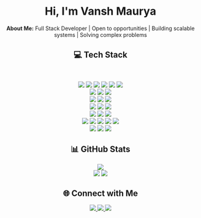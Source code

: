 <h1 align="center">Hi, I'm Vansh Maurya</h1>
<p align="center">
<strong>About Me:</strong>
Full Stack Developer | Open to opportunities |
Building scalable systems |
Solving complex problems 
</p>

<h2 align="center">💻 Tech Stack</h2><br />
<p align="center">
  <img src="https://img.shields.io/badge/Node.js-43853D?logo=node.js&logoColor=white" />
  <img src="https://img.shields.io/badge/Express.js-9C27B0?logo=express&logoColor=white" />
  <img src="https://img.shields.io/badge/Next.js-FF4081?logo=nextdotjs&logoColor=white" />
  <img src="https://img.shields.io/badge/Prisma-5A4FCF?logo=prisma&logoColor=white" />
  <img src="https://img.shields.io/badge/Redis-C51A4A?logo=redis&logoColor=white" />
  <img src="https://img.shields.io/badge/Apache_Kafka-231F20?logo=apachekafka&logoColor=white" /> <br />
  <img src="https://img.shields.io/badge/Grafana-F46800?logo=grafana&logoColor=white" />
  <img src="https://img.shields.io/badge/Prometheus-E6522C?logo=prometheus&logoColor=white" />
  <img src="https://img.shields.io/badge/Loki-0E1E25?logo=grafana&logoColor=white" /><br />
  <img src="https://img.shields.io/badge/MongoDB-4DB33D?logo=mongodb&logoColor=white" />
  <img src="https://img.shields.io/badge/PostgreSQL-336791?logo=postgresql&logoColor=white" />
  <img src="https://img.shields.io/badge/Redis_Cache-D9281A?logo=redis&logoColor=white" /> <br />
  <img src="https://img.shields.io/badge/JWT-EF6C00?logo=jsonwebtokens&logoColor=white" />
  <img src="https://img.shields.io/badge/NextAuth.js-8A2BE2?logo=nextauth&logoColor=white" />
  <img src="https://img.shields.io/badge/Cookie--based-F57F17?logo=cookiecutter&logoColor=white" /> <br />
  <img src="https://img.shields.io/badge/AWS_EC2-FF9900?logo=amazonaws&logoColor=white" />
  <img src="https://img.shields.io/badge/AWS_S3-569A31?logo=amazonaws&logoColor=white" />
  <img src="https://img.shields.io/badge/Cloud_Deployment-232F3E?logo=amazonaws&logoColor=white" /><br />
  <img src="https://img.shields.io/badge/React-61DBFB?logo=react&logoColor=black" />
  <img src="https://img.shields.io/badge/Next.js-FF6F00?logo=nextdotjs&logoColor=white" />
  <img src="https://img.shields.io/badge/React%20Native-0082FC?logo=react&logoColor=white" />
  <img src="https://img.shields.io/badge/Recoil-1F9AEC?logo=recoil&logoColor=white" />
  <img src="https://img.shields.io/badge/Tailwind_CSS-38BDF8?logo=tailwindcss&logoColor=white" /><br />
  <img src="https://img.shields.io/badge/JavaScript-F0DB4F?logo=javascript&logoColor=black" />
  <img src="https://img.shields.io/badge/C++-00599C?logo=c%2B%2B&logoColor=white" />
  <img src="https://img.shields.io/badge/TypeScript-3178C6?logo=typescript&logoColor=white" />
</p>

<h2 align="center">📊 GitHub Stats</h2>
<p align="center">
  <img src="https://nirzak-streak-stats.vercel.app/?user=va24nsh&theme=github_dark&hide_border=true" /><br/>
  <img src="https://github-readme-stats.vercel.app/api?username=va24nsh&theme=github_dark&hide_border=true&include_all_commits=false&count_private=false" />
  <img src="https://github-readme-stats.vercel.app/api/top-langs/?username=va24nsh&theme=github_dark&hide_border=true&include_all_commits=false&count_private=false&layout=donut" />
</p>

<h2 align="center">🌐 Connect with Me</h2>
<p align="center">
  <a href="https://www.linkedin.com/in/vansh-maurya/">
    <img src="https://img.shields.io/badge/LinkedIn-%230077B5.svg?logo=linkedin&logoColor=white" />
  </a>
  <a href="https://x.com/Luc27aV">
    <img src="https://img.shields.io/badge/%20-%23000000.svg?logo=x&logoColor=white" />
  </a>
  <a href="https://instagram.com/luc27av">
    <img src="https://img.shields.io/badge/Instagram-%23E4405F.svg?logo=Instagram&logoColor=white" />
  </a>
</p>
